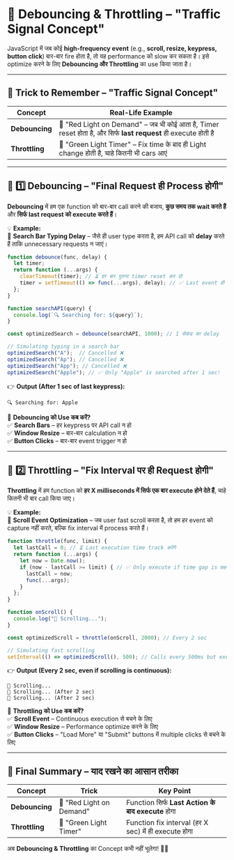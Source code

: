 # **🚀 Debouncing & Throttling – "Traffic Signal Concept"**  

JavaScript में जब कोई **high-frequency event** (e.g., **scroll, resize, keypress, button click**) बार-बार fire होता है, तो यह performance को slow कर सकता है। इसे optimize करने के लिए **Debouncing और Throttling** का use किया जाता है।  

---

## **🚦 Trick to Remember – "Traffic Signal Concept"**  

| Concept | Real-Life Example |
|---------|------------------|
| **Debouncing** | 🛑 "Red Light on Demand" – जब भी कोई आता है, Timer reset होता है, और सिर्फ **last request** ही execute होती है |
| **Throttling** | 🚦 "Green Light Timer" – Fix time के बाद ही Light change होती है, चाहे कितनी भी cars आएं |

---

## **🔹 1️⃣ Debouncing – "Final Request ही Process होगी"**  

**Debouncing** में हम एक function को बार-बार call करने की बजाय, **कुछ समय तक wait करते हैं** और **सिर्फ last request को execute करते हैं**।  

💡 **Example:**  
📝 **Search Bar Typing Delay** – जैसे ही user type करता है, हम API call को **delay** करते हैं ताकि unnecessary requests न जाएं।  

```javascript
function debounce(func, delay) {
  let timer;
  return function (...args) {
    clearTimeout(timer); // ⏳ हर बार पुराना timer reset कर दो
    timer = setTimeout(() => func(...args), delay); // ✅ Last event ही execute होगी
  };
}

function searchAPI(query) {
  console.log(`🔍 Searching for: ${query}`);
}

const optimizedSearch = debounce(searchAPI, 1000); // 1 सेकंड का delay

// Simulating typing in a search bar
optimizedSearch("A");  // Cancelled ❌
optimizedSearch("Ap"); // Cancelled ❌
optimizedSearch("App"); // Cancelled ❌
optimizedSearch("Apple"); // ✅ Only "Apple" is searched after 1 sec!
```
👉 **Output (After 1 sec of last keypress):**  
```
🔍 Searching for: Apple
```
📌 **Debouncing को Use कब करें?**  
✅ **Search Bars** – हर keypress पर API call न हो  
✅ **Window Resize** – बार-बार calculation न हो  
✅ **Button Clicks** – बार-बार event trigger न हो  

---

## **🔹 2️⃣ Throttling – "Fix Interval पर ही Request होगी"**  

**Throttling** में हम function को **हर X milliseconds में सिर्फ एक बार execute होने देते हैं**, चाहे कितनी भी बार call किया जाए।  

💡 **Example:**  
🛑 **Scroll Event Optimization** – जब user fast scroll करता है, तो हम हर event को capture नहीं करते, बल्कि fix interval में process करते हैं।  

```javascript
function throttle(func, limit) {
  let lastCall = 0; // ⏳ Last execution time track करेंगे
  return function (...args) {
    let now = Date.now();
    if (now - lastCall >= limit) { // ✅ Only execute if time gap is met
      lastCall = now;
      func(...args);
    }
  };
}

function onScroll() {
  console.log("📜 Scrolling...");
}

const optimizedScroll = throttle(onScroll, 2000); // Every 2 sec

// Simulating fast scrolling
setInterval(() => optimizedScroll(), 500); // Calls every 500ms but executes only every 2 sec
```
👉 **Output (Every 2 sec, even if scrolling is continuous):**  
```
📜 Scrolling...
📜 Scrolling... (After 2 sec)
📜 Scrolling... (After 2 sec)
```
📌 **Throttling को Use कब करें?**  
✅ **Scroll Event** – Continuous execution से बचने के लिए  
✅ **Window Resize** – Performance optimize करने के लिए  
✅ **Button Clicks** – "Load More" या "Submit" buttons में multiple clicks से बचने के लिए  

---

## **🎯 Final Summary – याद रखने का आसान तरीका**  

| Concept | Trick | Key Point |
|---------|-------|-----------|
| **Debouncing** | 🛑 "Red Light on Demand" | Function सिर्फ **Last Action के बाद execute** होगा |
| **Throttling** | 🚦 "Green Light Timer" | Function fix interval (हर X sec) में ही execute होगा |

अब **Debouncing & Throttling** का Concept कभी नहीं भूलेगा! 🚀🔥